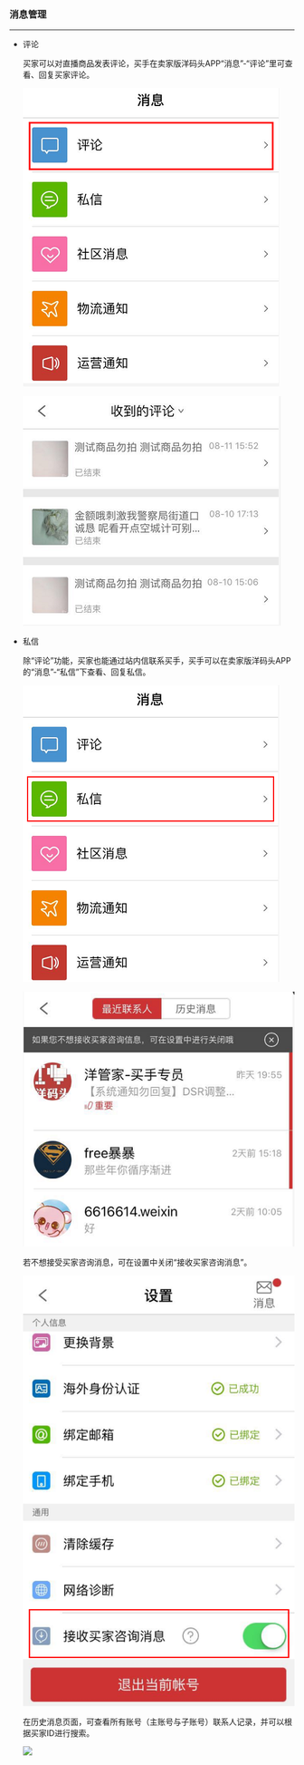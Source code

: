 ### 消息管理

---

* 评论

  买家可以对直播商品发表评论，买手在卖家版洋码头APP“消息”-“评论”里可查看、回复买家评论。

  ![](/sellerapp/images/xxgl_1.jpg)

  ![](/sellerapp/images/xxgl_2.jpg)

* 私信

  除“评论”功能，买家也能通过站内信联系买手，买手可以在卖家版洋码头APP的“消息”-“私信”下查看、回复私信。

  ![](/sellerapp/images/xxgl_3.jpg)

  ![](/sellerapp/images/xxgl_4.jpg)

  若不想接受买家咨询消息，可在设置中关闭“接收买家咨询消息”。

  ![](/sellerapp/images/xxgl_5.jpg)

  在历史消息页面，可查看所有账号（主账号与子账号）联系人记录，并可以根据买家ID进行搜索。

  ![](http://sellerhub.ymatou.com/helpview/img/xxgl_6.jpg)



